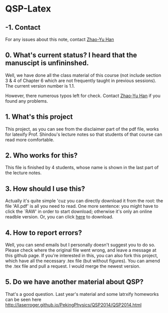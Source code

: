 # QSP-Latex

## -1. Contact

For any issues about this note, contact <a href="mailto:heinsius@pku.edu.cn">Zhao-Yu Han</a>

## 0. What's current status? I heard that the manuscipt is unfininshed. 

Well, we have done all the class material of this course (not include section 3 & 4 of Chapter 6 which are not frequently taught in previous sessions). The current version number is 1.1. 

However, there numerous typos left for check. Contact <a href="mailto:heinsius@pku.edu.cn">Zhao-Yu Han</a> if you found any problems. 

## 1. What's this project

This project, as you can see from the disclaimer part of the pdf file, works for latexify Prof. Shindou's lecture notes so that students of that course can read more comfortable. 

## 2. Who works for this?

This file is finished by 4 students, whose name is shown in the last part of the lecture notes. 

## 3. How should I use this?

Actually it's quite simple 'cuz you can directly download it from the root: the file 'All.pdf' is all you need to read. 
One more sentence: you might have to click the `RAW' in order to start download; otherwise it's only an online readble version. Or, you can click <a href = 'https://raw.githubusercontent.com/laserroger/QSP-Latex/master/All.pdf'>here</a> to download. 

## 4. How to report errors? 

Well, you can send emails but I personally doesn't suggest you to do so. Please check where the original file went wrong, and leave a message at this github page. If you're interested in this, you can also fork this project, which have all the necessary .tex file (but without figures). You can amend the .tex file and pull a request. I would merge the newest version. 

## 5. Do we have another material about QSP? 

That's a good question. Last year's material and some latrxify homeworks can be seen here
http://laserroger.github.io/PekingPhysics/QSP2014/QSP2014.html
